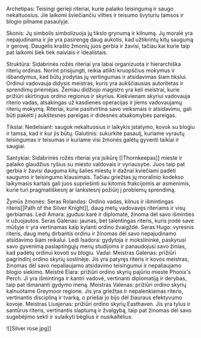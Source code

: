 Archetipas: 
	Teisingi gerieji riteriai, kurie palaiko teisingumą ir saugo nekaltuosius. 
	Jie laikomi šviečiančiu vilties ir teisumo švyturiu tamsos ir blogio pilname pasaulyje. 
	

Skonis:
	Jų simbolis  simbolizuoja jų tikslo grynumą ir kilnumą. 
	Jų moralė yra nepajudinama ir jie yra pasirengę daug aukotis, kad užtikrintų kitų saugumą ir gerovę. 
	Daugelis krašto žmonių juos gerbia ir žavisi, tačiau kai kurie taip pat laikomi šiek tiek naiviais ir idealistais. 

Struktūra: 
	Sidabrinės rožės riteriai yra labai organizuota ir hierarchiška riterių ordinas.
	Norint prisijungti, reikia atlikti kruopščius mokymus ir išbandymus, kad būtų įrodytas jų vertingumas ir atsidavimas šiam tikslui. 
	Ordinui vadovauja didysis meistras, kuris yra aukščiausias autoritetas ir sprendimų priėmėjas. 
	Žemiau didžiojo magistro yra keli meistrai, kurie prižiūri skirtingus ordino regionus ir skyrius. 
	Kiekvienam skyriui vadovauja riterio vadas, atsakingas už kasdienes operacijas ir jiems vadovaujamų riterių mokymą. 
	Riteriai, kurie pasitvirtina savo veiksmais ir atsidavimu, gali būti pakelti į aukštesnes pareigas ir didesnės atsakomybės pareigas. 

Tikslai: 
	Nedelsiant: saugok nekaltuosius ir laikykis įstatymo, kovok su blogiu ir tamsa, kad ir kur jis būtų. 
	Galutinis: sukurkite pasaulį, kuriame vyrautų teisingumas ir teisumas ir kuriame visi žmonės galėtų gyventi taikiai ir saugiai. 

Santykiai: 
	Sidabrinės rožės riteriai yra įsikūrę [[Thornkeepas]] mieste ir palaiko glaudžius ryšius su miesto valdovais ir vyriausybe. 
	Juos taip pat gerbia ir žavisi dauguma kitų šalies miestų ir dažnai kviečiami padėti saugumo ir teisingumo klausimais. 
	Tačiau griežtas jų moralinio kodekso laikymasis kartais gali juos supriešinti su kitomis frakcijomis ar asmenimis, kurie turi pragmatiškesnį ar lankstesnį požiūrį į problemų sprendimą.

Žymūs žmonės:
	Seras Rolandas: Ordino vadas, kilnus ir išmintingas riteris[[Path of the Silver Knight]], daug metų vadovavęs riteriams ir visų gerbiamas. 
	Ledi Amara: įgudusi karė ir diplomatė, žinoma dėl savo išminties ir užuojautos. 
	Seras Galenas: jaunas, bet talentingas riteris, kuris įrodė save mūšyje ir yra vertinamas kaip kylanti ordino žvaigždė. 
	Seras Hugo: vyresnis riteris, daug metų dirbantis ordinu ir žinomas dėl savo nepajudinamo atsidavimo šiam reikalui. 
	Ledi Isadora: gydytoja ir mokslininkė, paskyrusi savo gyvenimą paslaptingųjų menų studijoms ir panaudojusi savo žinias, kad padėtų ordinui kovoti su blogiu.
	Vadai:
		Meistras Galenas: prižiūri pagrindinį ordino skyrių sostinėje. Jis yra patyręs riteris ir kovos meistras, žinomas dėl savo nepaliaujamo atsidavimo teisingumui ir nepaliaujamo blogio siekimo.
		Meistrė Elara: prižiūri ordino skyrių pajūrio mieste Phonix's Perch. Ji yra išmintinga ir kantri vadovė, vertinanti diplomatiją ir derybas, taip pat išmananti gydymo meną.
		Meistras Valenas: prižiūri ordino skyrių kalnuotame Greymoor regione. Jis yra griežtas ir nepalenkiamas riteris, vertinantis discipliną ir tvarką, o priešai jo bijo dėl žiauraus efektyvumo kovoje.
		Meistras Liusjenas: prižiūri ordino skyrių Easthaven. Jis yra tylus ir santūrus riteris, vertinantis slaptumą ir žvalgybą, taip pat žinomas dėl savo sugebėjimo sekti ir sulaikyti bėglius ir nusikaltėlius.


![[Silver rose.jpg]]